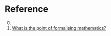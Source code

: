# Reference

0. []()
0. [What is the point of formalising mathematics?](https://lawrencecpaulson.github.io/2022/06/22/Why-formalise.html)

